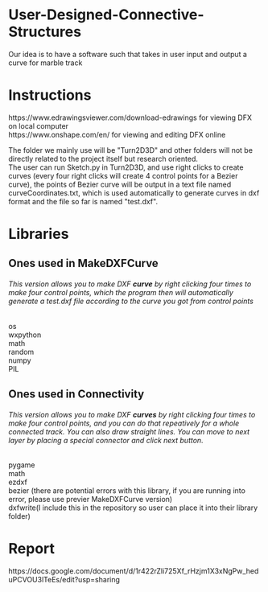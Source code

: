 <h1>User-Designed-Connective-Structures</h1>
Our idea is to have a software such that takes in user input and output a curve for marble track

<h1>Instructions</h1>
https://www.edrawingsviewer.com/download-edrawings for viewing DFX on local computer <br>
https://www.onshape.com/en/ for viewing and editing DFX online<br>

The folder we mainly use will be "Turn2D3D" and other folders will not be directly related to the project itself but research oriented.<br>
The user can run Sketch.py in Turn2D3D, and use right clicks to create curves (every four right clicks will create 4 control points for a Bezier curve), the points of Bezier curve will be output in a text file named curveCoordinates.txt, which is used automatically to generate curves in dxf format and the file so far is named "test.dxf". <br>

<h1>Libraries</h1>
<h2>Ones used in MakeDXFCurve</h2>
<h6>This version allows you to make DXF <b>curve</b> by right clicking four times to make four control points, which the program then will automatically generate a test.dxf file according to the curve you got from control points</h6>
os <br>
wxpython <br>
math <br>
random <br>
numpy <br>
PIL <br>
<h2>Ones used in Connectivity</h2>
<h6>This version allows you to make DXF <b>curves</b> by right clicking four times to make four control points, and you can do that repeatively for a whole connected track. You can also draw straight lines. You can move to next layer by placing a special connector and click next button.</h6>
pygame <br>
math  <br>
ezdxf  <br>
bezier (there are potential errors with this library, if you are running into error, please use previer MakeDXFCurve version) <br>
dxfwrite(I include this in the repository so user can place it into their library folder) <br>

<h1>Report</h1>
https://docs.google.com/document/d/1r422rZli725Xf_rHzjm1X3xNgPw_heduPCVOU3lTeEs/edit?usp=sharing
 
 
